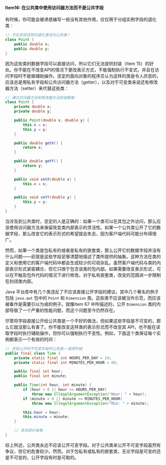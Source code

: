 #### Item16: 在公共类中使用访问器方法而不是公共字段

有时候，你可能会被诱惑编写一些没有其他作用，仅仅用于分组实例字段的退化类：

```java
// 不应该将这样的退化类设为公共类！
class Point {
    public double x;
    public double y;
}
```

因为这些类的数据字段可以直接访问，所以它们无法提供封装（Item 15）的好处。你不能在不改变API的情况下更改表示方式，不能强制执行不变式，并且在访问字段时不能做辅助操作。坚定的面向对象的程序员认为这样的类是令人厌恶的，应该总是用私有字段和公共访问器方法（getter），以及对于可变类来说还有修改器方法（setter）来代替这些类：

```java
// 通过访问器方法和修改器方法封装数据
class Point {
    private double x;
    private double y;

    public Point(double x, double y) {
        this.x = x;
        this.y = y;
    }

    public double getX() { 
        return x;
    }

    public double getY() { 
        return y;
    }

    public void setX(double x) { 
        this.x = x;
    }

    public void setY(double y) { 
        this.y = y;
    }
}
```

当涉及到公共类时，坚定的人是正确的：如果一个类可以在其包之外访问，那么应该使用访问器方法来保留改变类内部表示的灵活性。如果一个公共类公开了它的数据字段，那么改变它的表示形式的希望就会失去，因为客户端代码可能分布得很广。

然而，如果一个类是包私有的或者是私有的嵌套类，那么公开它的数据字段并没有什么问题——前提是这些字段足够清楚地描述了类所提供的抽象。这种方法在类的定义和使用它的客户端代码中都会生成较少的可视杂乱。虽然客户端代码与类的内部表示形式紧密耦合，但它只限于包含该类的包内部。如果需要改变表示形式，可以在不触及包外代码的情况下进行修改。对于私有嵌套类，改变的范围进一步限制在封闭类内部。

Java 平台库中有几个类违反了不应该直接公开字段的建议。其中几个著名的例子包括 `java.awt` 包中的 `Point` 和 `Dimension` 类。这些类不应该被当作示范，而应该被看作是需要引以为戒的例子。就像Item 67 中所描述的，公开 `Dimension` 类的内部导致了一个严重的性能问题，而这个问题至今仍然存在。

尽管将字段直接公开给公共类是一个不好的做法，但如果这些字段是不可变的，那么它就没那么有害了。你不能改变这样类的表示形式而不改变其 API，也不能在读取字段时执行辅助操作，但你可以强制执行不变性。例如，下面这个类保证每个实例都表示一个有效的时间：

```java
// 具有公开的不可变字段的公共类——值得怀疑
public final class Time {
    private static final int HOURS_PER_DAY = 24;
    private static final int MINUTES_PER_HOUR = 60;

    public final int hour;
    public final int minute;

    public Time(int hour, int minute) {
        if (hour < 0 || hour >= HOURS_PER_DAY)
            throw new IllegalArgumentException("Hour: " + hour);
        if (minute < 0 || minute >= MINUTES_PER_HOUR)
            throw new IllegalArgumentException("Min: " + minute);

        this.hour = hour;
        this.minute = minute;
    }

    // 其余部分省略
}
```

综上所述，公共类永远不应该公开可变字段。对于公共类来公开不可变字段虽然有争议，但它的危害较少。然而，对于包私有或私有的嵌套类，无论字段是可变的还是不可变的，公开字段有时是可取的。